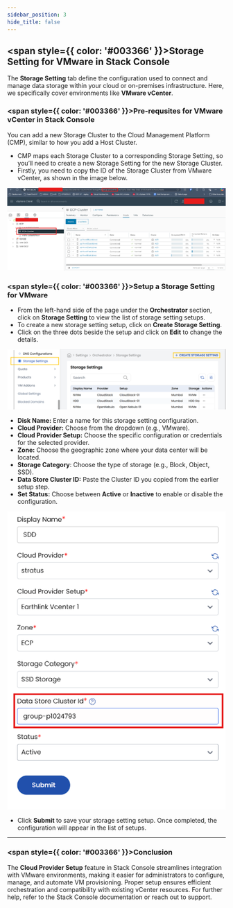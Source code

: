```yaml
---
sidebar_position: 3
hide_title: false
---
```


## <span style={{ color: '#003366' }}>Storage Setting for VMware in Stack Console</span>

The **Storage Setting** tab define the configuration used to connect and manage data storage within your cloud or on-premises infrastructure. Here, we specifically cover environments like **VMware vCenter**.

### <span style={{ color: '#003366' }}>Pre-requsites for VMware vCenter in Stack Console</span>

You can add a new Storage Cluster to the Cloud Management Platform (CMP), similar to how you add a Host Cluster. 
- CMP maps each Storage Cluster to a corresponding Storage Setting, so you’ll need to create a new Storage Setting for the new Storage Cluster.
- Firstly, you need to copy the ID of the Storage Cluster from VMware vCenter, as shown in the image below.

![Cloud Provider Setup List](images/s1.png)

### <span style={{ color: '#003366' }}>Setup a Storage Setting for VMware</span>

- From the left-hand side of the page under the **Orchestrator** section, click on **Storage Setting** to view the list of storage setting setups.
- To create a new storage setting setup, click on **Create Storage Setting**.
- Click on the three dots beside the setup and click on **Edit** to change the details.

![Cloud Provider Setup List](images/s0.png)

   - **Disk Name:** Enter a name for this storage setting configuration.
   - **Cloud Provider:** Choose from the dropdown (e.g., VMware).
   - **Cloud Provider Setup:** Choose the specific configuration or credentials for the selected provider.
   - **Zone:** Choose the geographic zone where your data center will be located.
   - **Storage Category**: Choose the type of storage (e.g., Block, Object, SSD).
   - **Data Store Cluster ID:** Paste the Cluster ID you copied from the earlier setup step.
   - **Set Status:** Choose between **Active** or **Inactive** to enable or disable the configuration.

![Cloud Provider Setup List](images/s2.png)

- Click **Submit** to save your storage setting setup. Once completed, the configuration will appear in the list of setups.

---

### <span style={{ color: '#003366' }}>Conclusion</span>

The **Cloud Provider Setup** feature in Stack Console streamlines integration with VMware environments, making it easier for administrators to configure, manage, and automate VM provisioning. Proper setup ensures efficient orchestration and compatibility with existing vCenter resources. For further help, refer to the Stack Console documentation or reach out to support.
